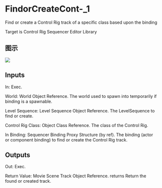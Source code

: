 # FindorCreateCont-_1

Find or create a Control Rig track of a specific class based upon the binding

Target is Control Rig Sequencer Editor Library

## 图示

![]($-20221218-18522339.png)

## Inputs

In: Exec.

World: World Object Reference. The world used to spawn into temporarily if binding is a spawnable.

Level Sequence: Level Sequence Object Reference. The LevelSequence to find or create.

Control Rig Class: Object Class Reference. The class of the Control Rig.

In Binding: Sequencer Binding Proxy Structure (by ref). The binding (actor or component binding) to find or create the Control Rig track.  

## Outputs

Out: Exec.

Return Value: Movie Scene Track Object Reference. returns Return the found or created track.

